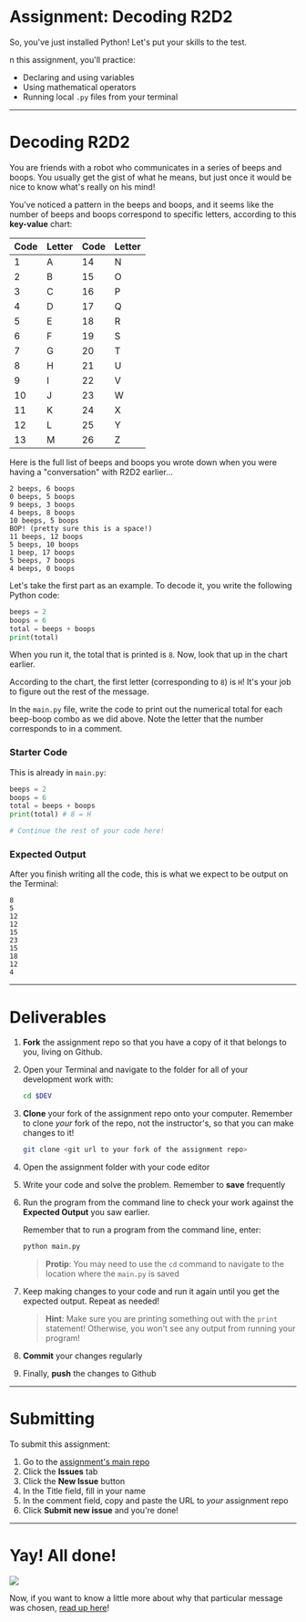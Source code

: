 # Assignment: Decoding R2D2

So, you've just installed Python! Let's put your skills to the test.

n this assignment, you'll practice:

* Declaring and using variables
* Using mathematical operators
* Running local `.py` files from your terminal

---

# Decoding R2D2

You are friends with a robot who communicates in a series of beeps and boops. You usually get the gist of what he means, but just once it would be nice to know what's really on his mind!

You've noticed a pattern in the beeps and boops, and it seems like the number of beeps and boops correspond to specific letters, according to this **key-value** chart:

| Code | Letter | Code | Letter |
| --- | --- | --- | --- |
| 1 | A | 14 | N |
| 2 | B | 15 | O |
| 3 | C | 16 | P |
| 4 | D | 17 | Q |
| 5 | E | 18 | R |
| 6 | F | 19 | S |
| 7 | G | 20 | T |
| 8 | H | 21 | U |
| 9 | I | 22 | V |
| 10 | J | 23 | W |
| 11 | K | 24 | X |
| 12 | L | 25 | Y |
| 13 | M | 26 | Z |

Here is the full list of beeps and boops you wrote down when you were having a "conversation" with R2D2 earlier...

```
2 beeps, 6 boops
0 beeps, 5 boops
9 beeps, 3 boops
4 beeps, 8 boops
10 beeps, 5 boops
BOP! (pretty sure this is a space!)
11 beeps, 12 boops
5 beeps, 10 boops
1 beep, 17 boops
5 beeps, 7 boops
4 beeps, 0 boops
```

Let's take the first part as an example. To decode it, you write the following Python code:

```python
beeps = 2
boops = 6
total = beeps + boops
print(total)
```

When you run it, the total that is printed is `8`. Now, look that up in the chart earlier.

According to the chart, the first letter (corresponding to `8`) is `H`! It's your job to figure out the rest of the message.

In the `main.py` file, write the code to print out the numerical total for each beep-boop combo as we did above. Note the letter that the number corresponds to in a comment.

### Starter Code

This is already in `main.py`:

```python
beeps = 2
boops = 6
total = beeps + boops
print(total) # 8 = H

# Continue the rest of your code here!
```

### Expected Output

After you finish writing all the code, this is what we expect to be output on the Terminal:

```
8
5
12
12
15
23
15
18
12
4
```

---

# Deliverables

1. **Fork** the assignment repo so that you have a copy of it that belongs to you, living on Github.

1. Open your Terminal and navigate to the folder for all of your development work with:

   ```bash
   cd $DEV
   ```

1. **Clone** your fork of the assignment repo onto your computer. Remember to clone *your* fork of the repo, not the instructor's, so that you can make changes to it!

   ```bash
   git clone <git url to your fork of the assignment repo>
   ```

1. Open the assignment folder with your code editor

1. Write your code and solve the problem. Remember to **save** frequently

1. Run the program from the command line to check your work against the **Expected Output** you saw earlier.

   Remember that to run a program from the command line, enter:

   ```bash
   python main.py
   ```

   > **Protip**: You may need to use the `cd` command to navigate to the location where the `main.py` is saved

1. Keep making changes to your code and run it again until you get the expected output. Repeat as needed!

   > **Hint**: Make sure you are printing something out with the `print` statement! Otherwise, you won't see any output from running your program!

1. **Commit** your changes regularly

1. Finally, **push** the changes to Github

---

# Submitting

To submit this assignment:

1. Go to the [assignment's main repo](../..)
1. Click the **Issues** tab
1. Click the **New Issue** button
1. In the Title field, fill in your name
1. In the comment field, copy and paste the URL to *your* assignment repo
1. Click **Submit new issue** and you're done!

---

# Yay! All done!

![](https://media.giphy.com/media/rl1aX0WUmGcKs/giphy.gif)

Now, if you want to know a little more about why that particular message was chosen, [read up here](https://blog.hackerrank.com/the-history-of-hello-world/)!
